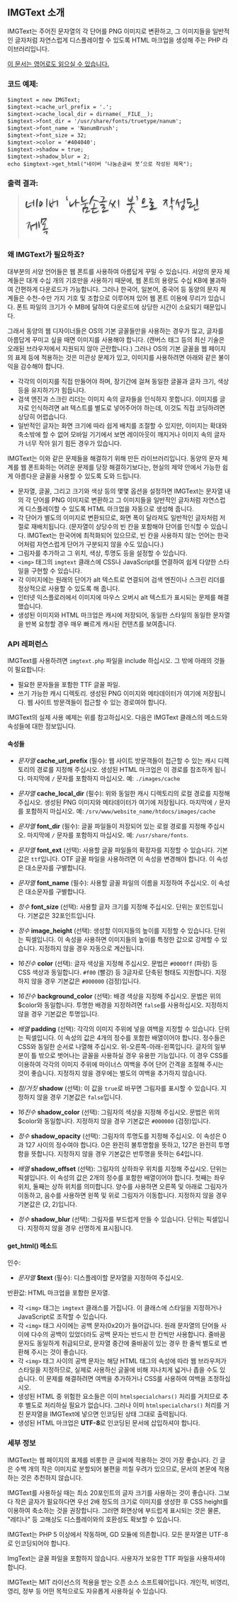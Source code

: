 
IMGText 소개
------------

IMGText는 주어진 문자열의 각 단어를 PNG 이미지로 변환하고,
그 이미지들을 일반적인 글자처럼 자연스럽게 디스플레이할 수 있도록
HTML 마크업을 생성해 주는 PHP 라이브러리입니다.

[이 문서는 영어로도 읽으실 수 있습니다.](./README.md)

### 코드 예제:

    $imgtext = new IMGText;
    $imgtext->cache_url_prefix = '.';
    $imgtext->cache_local_dir = dirname(__FILE__);
    $imgtext->font_dir = '/usr/share/fonts/truetype/nanum';
    $imgtext->font_name = 'NanumBrush';
    $imgtext->font_size = 32;
    $imgtext->color = '#404040';
    $imgtext->shadow = true;
    $imgtext->shadow_blur = 2;
    echo $imgtext->get_html("네이버 ‘나눔손글씨 붓’으로 작성된 제목");

### 출력 결과:

> <img class="imgtext" src="https://github.com/kijin/imgtext/raw/master/example/imgtext.4b470a0626e7ca.word-001.png" alt="네이버" title="" />&nbsp;
  <img class="imgtext" src="https://github.com/kijin/imgtext/raw/master/example/imgtext.4b470a0626e7ca.word-002.png" alt="‘나눔손글씨" title="" />&nbsp;
  <img class="imgtext" src="https://github.com/kijin/imgtext/raw/master/example/imgtext.4b470a0626e7ca.word-003.png" alt="붓’으로" title="" />&nbsp;
  <img class="imgtext" src="https://github.com/kijin/imgtext/raw/master/example/imgtext.4b470a0626e7ca.word-004.png" alt="작성된" title="" />&nbsp;
  <img class="imgtext" src="https://github.com/kijin/imgtext/raw/master/example/imgtext.4b470a0626e7ca.word-005.png" alt="제목" title="" />&nbsp;

### 왜 IMGText가 필요하죠?

대부분의 서양 언어들은 웹 폰트를 사용하여 아름답게 꾸밀 수 있습니다.
서양의 문자 체계들은 대개 수십 개의 기호만을 사용하기 때문에,
웹 폰트의 용량도 수십 KB에 불과하여 간편하게 다운로드가 가능합니다.
그러나 한국어, 일본어, 중국어 등 동양의 문자 체계들은
수천-수만 가지 기호 및 조합으로 이루어져 있어 웹 폰트 이용에 무리가 있습니다.
폰트 파일의 크기가 수 MB에 달하여 다운로드에 상당한 시간이 소요되기 때문입니다.

그래서 동양의 웹 디자이너들은 OS의 기본 글꼴들만을 사용하는 경우가 많고,
글자를 아름답게 꾸미고 싶을 때면 이미지를 사용해야 합니다.
(캔버스 태그 등의 최신 기술은 오래된 브라우저에서 지원되지 않아 곤란합니다.)
그러나 OS의 기본 글꼴을 웹 페이지의 표제 등에 적용하는 것은 미관상 문제가 있고,
이미지를 사용하려면 아래와 같은 불이익을 감수해야 합니다.

  - 각각의 이미지를 직접 만들어야 하며, 장기간에 걸쳐 동일한 글꼴과 글자 크기,
    색상 등을 유지하기가 힘듭니다.
  - 검색 엔진과 스크린 리더는 이미지 속의 글자들을 인식하지 못합니다.
    이미지를 글자로 인식하려면 alt 텍스트를 별도로 넣어주어야 하는데,
    이것도 직접 코딩하려면 상당히 어렵습니다.
  - 일반적인 글자는 화면 크기에 따라 쉽게 배치를 조절할 수 있지만,
    이미지는 확대와 축소밖에 할 수 없어 모바일 기기에서 보면 레이아웃이 깨지거나
    이미지 속의 글자가 너무 작아 읽기 힘든 경우가 있습니다.

IMGText는 이와 같은 문제들을 해결하기 위해 만든 라이브러리입니다.
동양의 문자 체계를 웹 폰트화하는 어려운 문제를 당장 해결하기보다는,
현실의 제약 안에서 가능한 쉽게 아름다운 글꼴을 사용할 수 있도록 도와 드립니다.

  - 문자열, 글꼴, 그리고 크기와 색상 등의 몇몇 옵션을 설정하면
    IMGText는 문자열 내의 각 단어를 PNG 이미지로 변환하고
    그 이미지들을 일반적인 글자처럼 자연스럽게 디스플레이할 수 있도록
    HTML 마크업을 자동으로 생성해 줍니다.
  - 각 단어가 별도의 이미지로 변환되므로, 화면 폭이 달라져도
    일반적인 글자처럼 저절로 재배치됩니다.
    (문자열이 상당수의 빈 칸을 포함해야 단어를 인식할 수 있습니다.
    IMGText는 한국어에 최적화되어 있으므로, 빈 칸을 사용하지 않는 언어는
    한국어처럼 자연스럽게 단어가 구분되지 않을 수도 있습니다.)
  - 그림자를 추가하고 그 위치, 색상, 투명도 등을 설정할 수 있습니다.
  - `<img>` 태그의 `imgtext` 클래스에 CSS나 JavaScript를 연결하여
    쉽게 다양한 스타일을 구현할 수 있습니다.
  - 각 이미지에는 원래의 단어가 alt 텍스트로 연결되어
    검색 엔진이나 스크린 리더를 정상적으로 사용할 수 있도록 해 줍니다.
  - 인터넷 익스플로러에서 이미지에 마우스 오버시 alt 텍스트가 표시되는
    문제를 해결했습니다.
  - 생성된 이미지와 HTML 마크업은 캐시에 저장되어,
    동일한 스타일의 동일한 문자열을 반복 요청할 경우
    매우 빠르게 캐시된 컨텐츠를 보여줍니다.
  
### API 레퍼런스

IMGText를 사용하려면 `imgtext.php` 파일을 include 하십시오.
그 밖에 아래의 것들이 필요합니다:

  - 필요한 문자들을 포함한 TTF 글꼴 파일.
  - 쓰기 가능한 캐시 디렉토리.
    생성된 PNG 이미지와 메타데이터가 여기에 저장됩니다.
    웹 사이트 방문객들이 접근할 수 있는 경로여야 합니다.

IMGText의 실제 사용 예제는 위를 참고하십시오.
다음은 IMGText 클래스의 메소드와 속성들에 대한 정보입니다.

#### 속성들

  - _문자열_ **cache_url_prefix** (필수):
    웹 사이트 방문객들이 접근할 수 있는 캐시 디렉토리의 경로를 지정해 주십시오.
    생성된 HTML 마크업은 이 경로를 참조하게 됩니다.
    마지막에 `/` 문자를 포함하지 마십시오.
    예: `./images/cache`

  - _문자열_ **cache_local_dir** (필수):
    위와 동일한 캐시 디렉토리의 로컬 경로를 지정해 주십시오.
    생성된 PNG 이미지와 메타데이터가 여기에 저장됩니다.
    마지막에 `/` 문자를 포함하지 마십시오.
    예: `/srv/www/website_name/htdocs/images/cache`

  - _문자열_ **font_dir** (필수):
    글꼴 파일들이 저장되어 있는 로컬 경로를 지정해 주십시오.
    마지막에 `/` 문자를 포함하지 마십시오.
    예: `/usr/share/fonts`.
  
  - _문자열_ **font_ext** (선택):
    사용할 글꼴 파일들의 확장자를 지정할 수 있습니다. 기본값은 `ttf`입니다.
    OTF 글꼴 파일을 사용하려면 이 속성을 변경해야 합니다.
    이 속성은 대소문자를 구별합니다.
  
  - _문자열_ **font_name** (필수):
    사용할 글꼴 파일의 이름을 지정하여 주십시오.
    이 속성은 대소문자를 구별합니다. 
    
  - _정수_ **font_size** (선택):
    사용할 글자 크기를 지정해 주십시오. 단위는 포인트입니다.
    기본값은 32포인트입니다.
    
  - _정수_ **image_height** (선택):
    생성할 이미지들의 높이를 지정할 수 있습니다. 단위는 픽셀입니다.
    이 속성을 사용하면 이미지들의 높이를 특정한 값으로 강제할 수 있습니다.
    지정하지 않을 경우 자동으로 계산됩니다.
    
  - _16진수_ **color** (선택):
    글자 색상을 지정해 주십시오.
    문법은 `#0000ff` (파랑) 등 CSS 색상과 동일합니다.
    `#f00` (빨강) 등 3글자로 단축된 형태도 지원합니다.
    지정하지 않을 경우 기본값은 `#000000` (검정)입니다.
    
  - _16진수_ **background_color** (선택):
    배경 색상을 지정해 주십시오. 문법은 위의 $color와 동일합니다.
    투명한 배경을 지정하려면 `false`를 사용하십시오.
    지정하지 않을 경우 기본값은 투명입니다.
    
  - _배열_ **padding** (선택):
    각각의 이미지 주위에 넣을 여백을 지정할 수 있습니다. 단위는 픽셀입니다.
    이 속성의 값은 4개의 정수를 포함한 배열이어야 합니다.
    정수들은 CSS와 동일한 순서로 나열해 주십시오. 위-오른쪽-아래-왼쪽입니다.
    글자의 일부분이 틀 밖으로 벗어나는 글꼴을 사용하실 경우 유용한 기능입니다.
    이 경우 CSS를 이용하여 각각의 이미지 주위에 마이너스 여백을 주어
    단어 간격을 조절해 주시는 것이 좋습니다.
    지정하지 않을 경우에는 별도의 여백을 추가하지 않습니다.
    
  - _참/거짓_ **shadow** (선택):
    이 값을 `true`로 바꾸면 그림자를 표시할 수 있습니다.
    지정하지 않을 경우 기본값은 `false`입니다.
    
  - _16진수_ **shadow_color** (선택):
    그림자의 색상을 지정해 주십시오. 문법은 위의 $color와 동일합니다.
    지정하지 않을 경우 기본값은 `#000000` (검정)입니다.
    
  - _정수_ **shadow_opacity** (선택):
    그림자의 투명도를 지정해 주십시오. 이 속성은 0과 127 사이의 정수여야 합니다.
    0은 완전히 불투명함을 뜻하고, 127은 완전히 투명함을 뜻합니다.
    지정하지 않을 경우 기본값은 반투명을 뜻하는 64입니다.

  - _배열_ **shadow_offset** (선택):
    그림자의 상하좌우 위치를 지정해 주십시오. 단위는 픽셀입니다.
    이 속성의 값은 2개의 정수를 포함한 배열이어야 합니다.
    첫째는 좌우 위치, 둘째는 상하 위치를 의미합니다.
    양수를 사용하면 오른쪽 및 아래로 그림자가 이동하고,
    음수를 사용하면 왼쪽 및 위로 그림자가 이동합니다.
    지정하지 않을 경우 기본값은 (2, 2)입니다.

  - _정수_ **shadow_blur** (선택):
    그림자를 부드럽게 만들 수 있습니다. 단위는 픽셀입니다.
    지정하지 않을 경우 선명하게 표시됩니다.

#### get_html() 메소드

인수:

  - _문자열_ **$text** (필수):
    디스플레이할 문자열을 지정하여 주십시오.

반환값: HTML 마크업을 포함한 문자열.

  - 각 `<img>` 태그는 `imgtext` 클래스를 가집니다.
    이 클래스에 스타일을 지정하거나 JavaScript로 조작할 수 있습니다.
  - 각 `<img>` 태그 사이에는 공백 문자(0x20)가 들어갑니다.
    원래 문자열의 단어들 사이에 다수의 공백이 있었더라도
    공백 문자는 반드시 한 칸씩만 사용합니다.
    줄바꿈 문자도 동일하게 취급되므로, 문자열 중간에 줄바꿈이 있는 경우
    한 줄씩 별도로 변환해 주시는 것이 좋습니다.
  - 각 `<img>` 태그 사이의 공백 문자는 해당 HTML 태그의 속성에 따라
    웹 브라우저가 스타일을 지정하므로, 실제로 사용하신 글꼴에 비해
    지나치게 넓거나 좁을 수도 있습니다. 이 문제를 해결하려면 여백을 추가하거나
    CSS를 사용하여 여백을 조정하십시오.
  - 생성된 HTML 중 위험한 요소들은 이미 `htmlspecialchars()` 처리를 거치므로
    추후 별도로 처리하실 필요가 없습니다. 그러나 이미 `htmlspecialchars()`
    처리를 거친 문자열을 IMGText에 넣으면 인코딩된 상태 그대로 출력됩니다.
  - 생성된 HTML 마크업은 **UTF-8**로 인코딩된 문서에 삽입하셔야 합니다.

### 세부 정보

IMGText는 웹 페이지의 표제를 비롯한 큰 글씨에 적용하는 것이 가장 좋습니다.
긴 글은 수백 개의 작은 이미지로 분할되어 불편을 끼칠 우려가 있으므로,
문서의 본문에 적용하는 것은 추천하지 않습니다.

IMGText를 사용하실 때는 최소 20포인트의 글자 크기를 사용하는 것이 좋습니다.
그보다 작은 글자가 필요하다면 우선 2배 정도의 크기로 이미지를 생성한 후
CSS height를 이용하여 축소하는 것을 권장합니다.
그러면 화면상에 부드럽게 표시되는 것은 물론,
"레티나" 등 고해상도 디스플레이와의 호환성도 확보할 수 있습니다.

IMGText는 PHP 5 이상에서 작동하며, GD 모듈에 의존합니다.
모든 문자열은 UTF-8로 인코딩되어야 합니다.

ImgText는 글꼴 파일을 포함하지 않습니다.
사용자가 보유한 TTF 파일을 사용하셔야 합니다.

IMGText는 MIT 라이선스의 적용을 받는 오픈 소스 소프트웨어입니다.
개인적, 비영리, 영리, 정부 등 어떤 목적으로도 자유롭게 사용하실 수 있습니다.
